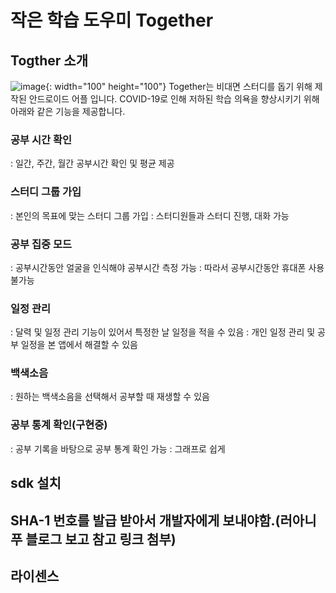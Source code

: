 # 작은 학습 도우미 Together

## Togther 소개
![image](https://user-images.githubusercontent.com/45118999/118638742-1e2b2c00-b812-11eb-8f9b-03cc865f4e8a.png){: width="100" height="100"}
Together는 비대면 스터디를 돕기 위해 제작된 안드로이드 어플 입니다.
COVID-19로 인해 저하된 학습 의욕을 향상시키기 위해 아래와 같은 기능을 제공합니다.

### 공부 시간 확인
: 일간, 주간, 월간 공부시간 확인 및 평균 제공
### 스터디 그룹 가입
: 본인의 목표에 맞는 스터디 그룹 가입
: 스터디원들과 스터디 진행, 대화 가능
### 공부 집중 모드
: 공부시간동안 얼굴을 인식해야 공부시간 측정 가능 
: 따라서 공부시간동안 휴대폰 사용 불가능
### 일정 관리
: 달력 및 일정 관리 기능이 있어서 특정한 날 일정을 적을 수 있음
: 개인 일정 관리 및 공부 일정을 본 앱에서 해결할 수 있음
### 백색소음
: 원하는 백색소음을 선택해서 공부할 때 재생할 수 있음
### 공부 통계 확인(구현중)
: 공부 기록을 바탕으로 공부 통계 확인 가능
: 그래프로 쉽게 

## sdk 설치
## SHA-1 번호를 발급 받아서 개발자에게 보내야함.(러아니푸 블로그 보고 참고 링크 첨부)
## 라이센스

